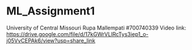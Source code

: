 # ML_Assignment1
University of Central Missouri
Rupa Mallempati
#700740339
Video link:
https://drive.google.com/file/d/17kGWrVLIRcTys3iep1_o-j05VvCEPAk6/view?usp=share_link
